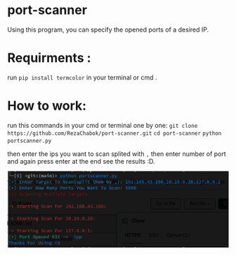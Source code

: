 # port-scanner
Using this program, you can specify the opened ports of a desired IP.
# Requirments :
run `pip install termcolor` in your terminal or cmd .
# How to work:
run this commands in your cmd or terminal one by one:
`git clone https://github.com/RezaChabok/port-scanner.git`
`cd port-scanner`
`python portscanner.py` 
 
then enter the ips you want to scan splited with `,` then enter number of port and again press enter at the end see the results :D.

<img src="display.png" alt="1">
